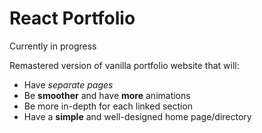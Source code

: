 # React Portfolio
 
Currently in progress

Remastered version of vanilla portfolio website that will:

* Have *separate pages*
* Be **smoother** and have **more** animations
* Be more in-depth for each linked section
* Have a **simple** and well-designed home page/directory